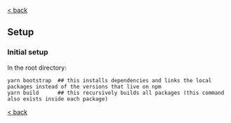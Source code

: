 [< back](https://github.com/hyperweb-io/telescope/blob/main/docs/README.md)

## Setup

### Initial setup

In the root directory:

```
yarn bootstrap  ## this installs dependencies and links the local packages instead of the versions that live on npm
yarn build      ## this recursively builds all packages (this command also exists inside each package)
```

[< back](https://github.com/hyperweb-io/telescope/blob/main/docs/README.md)